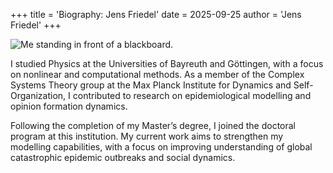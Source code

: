 +++
title = 'Biography: Jens Friedel'
date = 2025-09-25
author = 'Jens Friedel'
+++

![Me standing in front of a blackboard.](/img/JF_profile.png)

I studied Physics at the Universities of Bayreuth and Göttingen, with a focus on nonlinear and computational methods. As a member of the Complex Systems Theory group at the Max Planck Institute for Dynamics and Self-Organization, I contributed to research on epidemiological modelling and opinion formation dynamics.

Following the completion of my Master’s degree, I joined the doctoral program at this institution. My current work aims to strengthen my modelling capabilities, with a focus on improving understanding of global catastrophic epidemic outbreaks and social dynamics.
